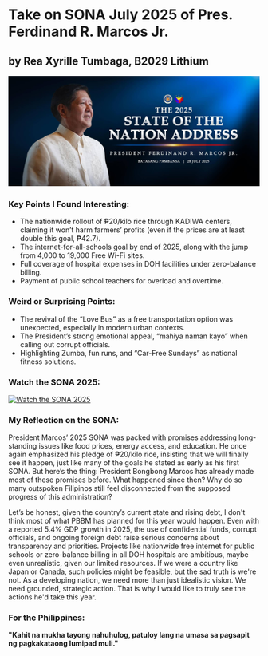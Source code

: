 # Take on SONA July 2025 of Pres. Ferdinand R. Marcos Jr.

## by Rea Xyrille Tumbaga, B2029 Lithium

![SONA Picture](sona_banner-2.jpeg)


### Key Points I Found Interesting: #### 
- The nationwide rollout of ₱20/kilo rice through KADIWA centers, claiming it won’t harm farmers’ profits (even if the prices are at least double this goal, ₱42.7).
- The internet-for-all-schools goal by end of 2025, along with the jump from 4,000 to 19,000 Free Wi-Fi sites.
- Full coverage of hospital expenses in DOH facilities under zero-balance billing.
- Payment of public school teachers for overload and overtime.

### Weird or Surprising Points: ####
- The revival of the “Love Bus” as a free transportation option was unexpected, especially in modern urban contexts.
- The President’s strong emotional appeal, “mahiya naman kayo” when calling out corrupt officials.
- Highlighting Zumba, fun runs, and “Car-Free Sundays” as national fitness solutions.

### Watch the SONA 2025: 
[![Watch the SONA 2025](https://img.youtube.com/vi/e4ElkoJEYgQ/0.jpg)](https://youtu.be/e4ElkoJEYgQ)

### My Reflection on the SONA: ####
President Marcos’ 2025 SONA was packed with promises addressing long-standing issues like food prices, energy access, and education. He once again emphasized his pledge of ₱20/kilo rice, insisting that we will finally see it happen, just like many of the goals he stated as early as his first SONA. But here’s the thing: President Bongbong Marcos has already made most of these promises before. What happened since then? Why do so many outspoken Filipinos still feel disconnected from the supposed progress of this administration?

Let’s be honest, given the country’s current state and rising debt, I don't think most of what PBBM has planned for this year would happen. Even with a reported 5.4% GDP growth in 2025, the use of confidential funds, corrupt officials, and ongoing foreign debt raise serious concerns about transparency and priorities. Projects like nationwide free internet for public schools or zero-balance billing in all DOH hospitals are ambitious, maybe even unrealistic, given our limited resources. If we were a country like Japan or Canada, such policies might be feasible, but the sad truth is we're not. As a developing nation, we need more than just idealistic vision. We need grounded, strategic action. That is why I would like to truly see the actions he'd take this year.

### For the Philippines: #### 
**"Kahit na mukha tayong nahuhulog, patuloy lang na umasa sa pagsapit ng pagkakataong lumipad muli."**